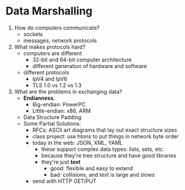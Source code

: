 # Data Marshalling

1. How do computers communicate?
   * sockets
   * messages, network protocols
2. What makes protocols hard?
   * computers are different
     * 32-bit and 64-bit computer architecture
     * different generation of hardware and software
   * different protocols
     * IpV4 and IpV6
     * TLS 1.0 vs 1.2 vs 1.3
3. What are the problems in exchanging data? 
   * **Endianness**.
     * Big-endian: PowerPC
     * Little-endian: x86, ARM
   * Data Structure Padding
   * Some Partial Solutions:
     * RFCs: ASCII art diagrams that lay out exact structure sizes
     * class project: use htons to put things in network byte order
     * today in the web: JSON, XML, YAML
       * these support complex data types: lists, sets, etc.
       * because they're tree structure and have good libraries
       * they're just **text**
         * good: flexible and easy to extend
         * bad: collisions, and text is large and slows
     * send with HTTP GET/PUT